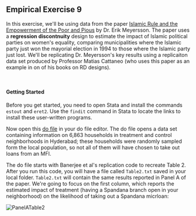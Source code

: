 ## Empirical Exercise 9  

In this exercise, we'll be using data from the paper [Islamic Rule and the Empowerment of the Poor and Pious](https://www.jstor.org/stable/24029175?seq=1) by 
Dr. Erik Meyersson.  The paper uses a **regression discontnuity** design to estimate the impact of Islamic political parties on women's equality, comparing municipalities where the Islamic party just won the mayorial election in 1994 to those where the Islamic party just lost.  We'll be replicating Dr. Meyersson's key results using a replicaiton data set produced by Professor Matias Cattaneo (who uses this paper as an example in on of his books on RD designs).  

<br>

#### Getting Started

Before you get started, you need to open Stata and install the commands `estout` and `eret2`.  Use the `findit` command in Stata to 
locate the links to install these user-written programs.

Now open this [do file](https://pjakiela.github.io/ECON379/exercises/E8-TOT/E8-in-class.do) in your do file editor.  The do file 
opens a data set containing information on 6,863 households in treatment and control neighborhoods in Hyderabad; these households 
were randomly sampled form the local population, so not all of them will have chosen to take out loans from an MFI.  

The do file 
starts with Banerjee et al's replication code to recreate Table 2.  After you run this code, you will have a file called 
`Table2.txt` saved in your local folder.  `Table2.txt` will contain the same results reported in Panel A of the paper.  We're 
going to focus on the first column, which reports the estimated impact of treatment (having a Spandana branch open in your 
neighborhood) on the likelihood of taking out a Spandana micrloan:

![PanelATable2](https://pjakiela.github.io/ECON379/exercises/E8-TOT/MOM-Tab2-color.png)
